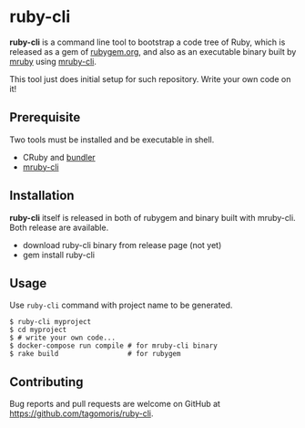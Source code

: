 # ruby-cli

**ruby-cli** is a command line tool to bootstrap a code tree of Ruby, which is released as a gem of [rubygem.org](https://rubygems.org/), and also as an executable binary built by [mruby](https://mruby.org/) using [mruby-cli](https://github.com/hone/mruby-cli).

This tool just does initial setup for such repository. Write your own code on it!

## Prerequisite

Two tools must be installed and be executable in shell.

* CRuby and [bundler](https://rubygems.org/gems/bundler)
* [mruby-cli](https://github.com/hone/mruby-cli)

## Installation

**ruby-cli** itself is released in both of rubygem and binary built with mruby-cli. Both release are available.

* download ruby-cli binary from release page (not yet)
* gem install ruby-cli

## Usage

Use `ruby-cli` command with project name to be generated.

```
$ ruby-cli myproject
$ cd myproject
$ # write your own code...
$ docker-compose run compile # for mruby-cli binary
$ rake build                 # for rubygem
```

## Contributing

Bug reports and pull requests are welcome on GitHub at https://github.com/tagomoris/ruby-cli.

